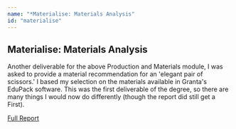 ```yaml
---
name: "*Materialise: Materials Analysis"
id: "materialise"
---
```


<h2>Materialise: Materials Analysis</h2>
<p>Another deliverable for the above Production and Materials module, I was asked to provide a material recommendation for an 'elegant pair of scissors.' I based my selection on the materials available in Granta's EduPack software. This was the first deliverable of the degree, so there are many things I would now do differently (though the report did still get a First).</p>
<a class="button" href="doc/PMat_Materialise.pdf">Full Report</a>